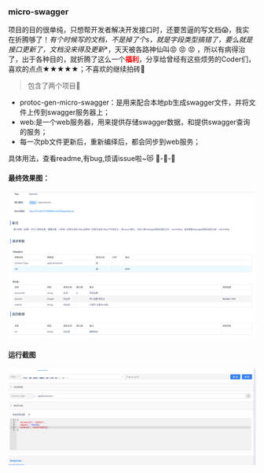 ### micro-swagger
 项目的目的很单纯，只想帮开发者解决开发接口时，还要苦逼的写文档😱，我实在折腾够了！*有个时候写的文档，不是掉了个s，就是字段类型搞错了，要么就是接口更新了，文档没来得及更新**，天天被各路神仙叫😡 😡 😡 ，所以有病得治了，出于各种目的，就折腾了这么一个<span style="color:red">**福利**</span>，分享给曾经有这些烦劳的Coder们，喜欢的点点★★★★★；不喜欢的继续拍砖🤡
> 包含了两个项目👀
 - protoc-gen-micro-swagger：是用来配合本地pb生成swagger文件，并将文件上传到swagger服务器上；
 - web:是一个web服务器，用来提供存储swagger数据，和提供swagger查询的服务；
 - 每一次pb文件更新后，重新编绎后，都会同步到web服务；

 具体用法，查看readme,有bug,烦请issue啦~😻 🙏-🙏-🙏
#### 最终效果图：
![image](https://github.com/BlackCodes/go-micro-swagger/blob/master/images/PREVIEW.png)
#### 运行截图
![image](https://github.com/BlackCodes/go-micro-swagger/blob/master/images/LUNCH.png)
